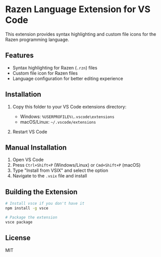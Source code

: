 # Razen Language Extension for VS Code

This extension provides syntax highlighting and custom file icons for the Razen programming language.

## Features

- Syntax highlighting for Razen (`.rzn`) files
- Custom file icon for Razen files
- Language configuration for better editing experience

## Installation

1. Copy this folder to your VS Code extensions directory:
   - Windows: `%USERPROFILE%\.vscode\extensions`
   - macOS/Linux: `~/.vscode/extensions`

2. Restart VS Code

## Manual Installation

1. Open VS Code
2. Press `Ctrl+Shift+P` (Windows/Linux) or `Cmd+Shift+P` (macOS)
3. Type "Install from VSIX" and select the option
4. Navigate to the `.vsix` file and install

## Building the Extension

```bash
# Install vsce if you don't have it
npm install -g vsce

# Package the extension
vsce package
```

## License

MIT
